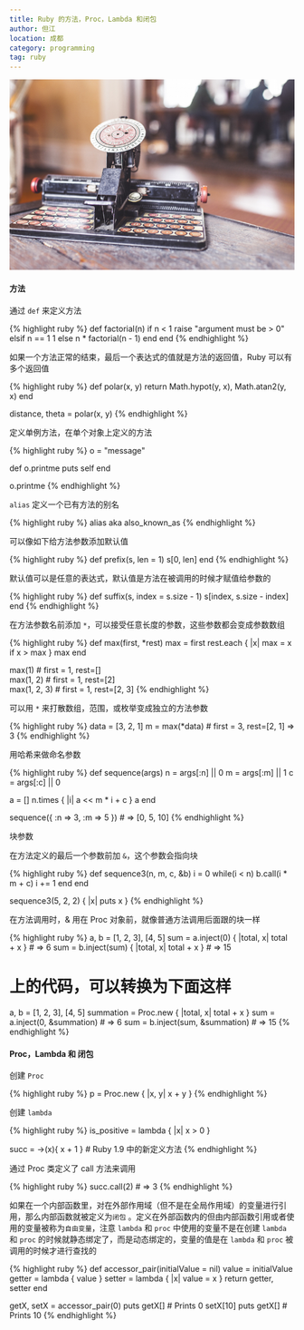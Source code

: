 ```yaml
---
title: Ruby 的方法，Proc，Lambda 和闭包
author: 但江
location: 成都
category: programming
tag: ruby
---
```


![Typewriter](/images/typewriter.jpg)

#### 方法

通过 `def` 来定义方法

{% highlight ruby %}
def factorial(n)
  if n < 1
    raise "argument must be > 0"
  elsif n == 1
    1
  else
    n * factorial(n - 1)
  end
end
{% endhighlight %}

如果一个方法正常的结束，最后一个表达式的值就是方法的返回值，Ruby 可以有多个返回值

{% highlight ruby %}
def polar(x, y)
  return Math.hypot(y, x), Math.atan2(y, x)
end

distance, theta = polar(x, y)
{% endhighlight %}

定义单例方法，在单个对象上定义的方法

{% highlight ruby %}
o = "message"

def o.printme
  puts self
end

o.printme
{% endhighlight %}

`alias` 定义一个已有方法的别名

{% highlight ruby %}
alias aka also_known_as
{% endhighlight %}

可以像如下给方法参数添加默认值

{% highlight ruby %}
def prefix(s, len = 1)
  s[0, len]
end
{% endhighlight %}

默认值可以是任意的表达式，默认值是方法在被调用的时候才赋值给参数的

{% highlight ruby %}
def suffix(s, index = s.size - 1)
  s[index, s.size - index]
end
{% endhighlight %}

在方法参数名前添加 `*`，可以接受任意长度的参数，这些参数都会变成参数数组

{% highlight ruby %}
def max(first, *rest)
  max = first
  rest.each { |x| max = x if x > max }
  max
end

max(1)       # first = 1, rest=[]   
max(1, 2)    # first = 1, rest=[2]  
max(1, 2, 3) # first = 1, rest=[2, 3]
{% endhighlight %}

可以用 `*` 来打散数组，范围，或枚举变成独立的方法参数

{% highlight ruby %}
data = [3, 2, 1]
m = max(*data) # first = 3, rest=[2, 1] => 3
{% endhighlight %}

用哈希来做命名参数

{% highlight ruby %}
def sequence(args)
  n = args[:n] || 0
  m = args[:m] || 1
  c = args[:c] || 0

  a = []
  n.times { |i| a << m * i + c }
  a
end

sequence({ :n => 3, :m => 5 }) # => [0, 5, 10]
{% endhighlight %}

块参数

在方法定义的最后一个参数前加 `&`，这个参数会指向块

{% highlight ruby %}
def sequence3(n, m, c, &b)
  i = 0
  while(i < n)
    b.call(i * m + c) 
    i += 1
  end
end

sequence3(5, 2, 2) { |x| puts x }
{% endhighlight %}

在方法调用时，& 用在 Proc 对象前，就像普通方法调用后面跟的块一样

{% highlight ruby %}
a, b = [1, 2, 3], [4, 5]
sum = a.inject(0) { |total, x| total + x } # => 6
sum = b.inject(sum) { |total, x| total + x } # => 15

# 上的代码，可以转换为下面这样

a, b = [1, 2, 3], [4, 5]
summation = Proc.new { |total, x| total + x }
sum = a.inject(0, &summation) # => 6
sum = b.inject(sum, &summation) # => 15
{% endhighlight %}

#### Proc，Lambda 和 闭包

创建 `Proc`

{% highlight ruby %}
p = Proc.new { |x, y| x + y }
{% endhighlight %}

创建 `lambda`

{% highlight ruby %}
is_positive = lambda { |x| x > 0 }

succ = ->(x){ x + 1 } # Ruby 1.9 中的新定义方法
{% endhighlight %}

通过 Proc 类定义了 call 方法来调用

{% highlight ruby %}
succ.call(2) # => 3
{% endhighlight %}

如果在一个内部函数里，对在外部作用域（但不是在全局作用域）的变量进行引用，那么内部函数就被定义为`闭包` 。定义在外部函数内的但由内部函数引用或者使用的变量被称为`自由变量`，注意 `lambda` 和 `proc` 中使用的变量不是在创建 `lambda` 和 `proc` 的时候就静态绑定了，而是动态绑定的，变量的值是在 `lambda` 和 `proc` 被调用的时候才进行查找的

{% highlight ruby %}
def accessor_pair(initialValue = nil)
  value = initialValue
  getter = lambda { value }
  setter = lambda { |x| value = x }
  return getter, setter
end

getX, setX = accessor_pair(0)
puts getX[] # Prints 0
setX[10]
puts getX[] # Prints 10
{% endhighlight %}
